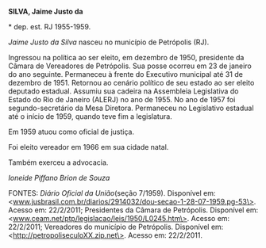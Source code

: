 **SILVA, Jaime Justo da**

\* dep. est. RJ 1955-1959.

*Jaime Justo da Silva* nasceu no município de Petrópolis (RJ).

Ingressou na política ao ser eleito, em dezembro de 1950, presidente da
Câmara de Vereadores de Petrópolis. Sua posse ocorreu em 23 de janeiro
do ano seguinte. Permaneceu à frente do Executivo municipal até 31 de
dezembro de 1951. Retornou ao cenário político de seu estado ao ser
eleito deputado estadual. Assumiu sua cadeira na Assembleia Legislativa
do Estado do Rio de Janeiro (ALERJ) no ano de 1955. No ano de 1957 foi
segundo-secretário da Mesa Diretora. Permaneceu no Legislativo estadual
até o início de 1959, quando teve fim a legislatura.

Em 1959 atuou como oficial de justiça.

Foi eleito vereador em 1966 em sua cidade natal.

Também exerceu a advocacia.

*Ioneide Piffano Brion de Souza*

FONTES: *Diário Oficial da União*(seção 7/1959). Disponível em:
\<www.jusbrasil.com.br/diarios/2914032/dou-secao-1-28-07-1959.pg-53\>.
Acesso em: 22/2/2011; Presidentes da Câmara de Petrópolis. Disponível
em: \<www.ceam.net/ptp/legislacao/leis/1950/L0245.htm\>. Acesso em:
22/2/2011; Vereadores do município de Petrópolis. Disponível em:
\<http://petropoliseculoXX.zip.net\>. Acesso em: 22/2/2011.
